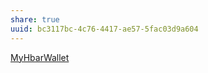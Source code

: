 ```yaml
---
share: true
uuid: bc3117bc-4c76-4417-ae57-5fac03d9a604
---
```

[MyHbarWallet](https://myhbarwallet.com/)